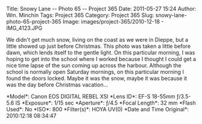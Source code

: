 Title: Snowy Lane -- Photo 65 -- Project 365
Date: 2011-05-27 15:24
Author: Wm. Minchin
Tags: Project 365
Category: Project 365
Slug: snowy-lane-photo-65-project-365
Image: images/project-365/2010-12-18 - IMG_4123.JPG

We didn't get much snow, living on the coast as we were in Dieppe, but a
little showed up just before Christmas. This photo was taken a little
before dawn, which lends itself to the gentle light. On this particular
morning, I was hoping to get into the school where I worked because I
thought I could get a nice time lapse of the sun coming up across the
harbour. Although the school is normally open Saturday mornings, on this
particular morning I found the doors locked. Maybe it was the snow,
maybe it was because it was the day before Christmas vacation...

<div markdown=1 class="photo-infobox">
*Model*: Canon EOS DIGITAL REBEL XSI  
*Lens ID*: EF-S 18-55mm ƒ/3.5-5.6 IS  
*Exposure*: 1/15 sec  
*Aperture*: ƒ/4.5  
*Focal Length*: 32 mm  
*Flash Used*: No  
*ISO*: 800  
*Filter(s)*: HOYA UV(0)  
*Date and Time Original*: 2010:12:18 08:34:47
</div>
